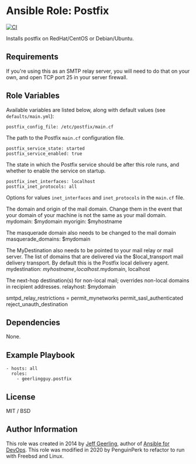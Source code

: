 # Ansible Role: Postfix

[![CI](https://github.com/geerlingguy/ansible-role-postfix/workflows/CI/badge.svg?event=push)](https://github.com/geerlingguy/ansible-role-postfix/actions?query=workflow%3ACI)

Installs postfix on RedHat/CentOS or Debian/Ubuntu.

## Requirements

If you're using this as an SMTP relay server, you will need to do that on your own, and open TCP port 25 in your server firewall.

## Role Variables

Available variables are listed below, along with default values (see `defaults/main.yml`):

    postfix_config_file: /etc/postfix/main.cf

The path to the Postfix `main.cf` configuration file.

    postfix_service_state: started
    postfix_service_enabled: true

The state in which the Postfix service should be after this role runs, and whether to enable the service on startup.

    postfix_inet_interfaces: localhost
    postfix_inet_protocols: all

Options for values `inet_interfaces` and `inet_protocols` in the `main.cf` file.

The domain and origin of the mail domain. Change them in the event that your domain of your machine is not the same as your mail domain. 
	mydomain: $mydomain
	myorigin: $myhostname

The masquerade domain also needs to be changed to the mail domain 
	masquerade_domains: $mydomain

The MyDestination also needs to be pointed to your mail relay or mail server.
The list of domains that are delivered via the $local_transport mail delivery transport. By default this is the Postfix local delivery agent.
	mydestination: $myhostname, localhost.$mydomain, localhost

The next-hop destination(s) for non-local mail; overrides non-local domains in recipient addresses.
relayhost: $mydomain

smtpd_relay_restrictions = permit_mynetworks permit_sasl_authenticated reject_unauth_destination

## Dependencies

None.

## Example Playbook

    - hosts: all
      roles:
        - geerlingguy.postfix

## License

MIT / BSD

## Author Information

This role was created in 2014 by [Jeff Geerling](https://www.jeffgeerling.com/), author of [Ansible for DevOps](https://www.ansiblefordevops.com/).
This role was modified in 2020 by PenguinPerk to refactor to run with Freebsd and Linux.
